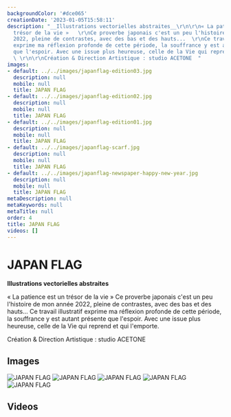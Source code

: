 ```yaml
---
backgroundColor: '#dce065'
creationDate: '2023-01-05T15:58:11'
description: "__Illustrations vectorielles abstraites__\r\n\r\n« La patience est un
  trésor de la vie »   \r\nCe proverbe japonais c'est un peu l'histoire de mon année
  2022, pleine de contrastes, avec des bas et des hauts...  \r\nCe travail illustratif
  exprime ma réflexion profonde de cette période, la souffrance y est autant présente
  que l'espoir. Avec une issue plus heureuse, celle de la Vie qui reprend et qui l'emporte.
  \ \r\n\r\nCréation & Direction Artistique : studio ACETONE  "
images:
- default: ../../images/japanflag-edition03.jpg
  description: null
  mobile: null
  title: JAPAN FLAG
- default: ../../images/japanflag-edition02.jpg
  description: null
  mobile: null
  title: JAPAN FLAG
- default: ../../images/japanflag-edition01.jpg
  description: null
  mobile: null
  title: JAPAN FLAG
- default: ../../images/japanflag-scarf.jpg
  description: null
  mobile: null
  title: JAPAN FLAG
- default: ../../images/japanflag-newspaper-happy-new-year.jpg
  description: null
  mobile: null
  title: JAPAN FLAG
metaDescription: null
metaKeywords: null
metaTitle: null
order: 4
title: JAPAN FLAG
videos: []
---
```


# JAPAN FLAG

__Illustrations vectorielles abstraites__

« La patience est un trésor de la vie »
Ce proverbe japonais c'est un peu l'histoire de mon année 2022, pleine de contrastes, avec des bas et des hauts...
Ce travail illustratif exprime ma réflexion profonde de cette période, la souffrance y est autant présente que l'espoir. Avec une issue plus heureuse, celle de la Vie qui reprend et qui l'emporte.

Création & Direction Artistique : studio ACETONE

## Images

![JAPAN FLAG](../../images/japanflag-edition03.jpg)
![JAPAN FLAG](../../images/japanflag-edition02.jpg)
![JAPAN FLAG](../../images/japanflag-edition01.jpg)
![JAPAN FLAG](../../images/japanflag-scarf.jpg)
![JAPAN FLAG](../../images/japanflag-newspaper-happy-new-year.jpg)

## Videos
